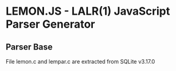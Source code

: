 # LEMON.JS - LALR(1) JavaScript Parser Generator

## Parser Base

File lemon.c and lempar.c are extracted from SQLite v3.17.0

